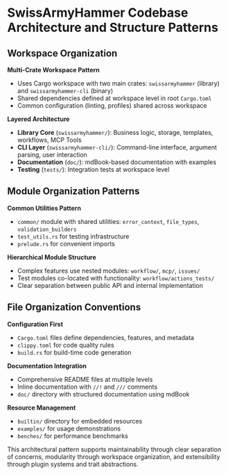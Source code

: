 # SwissArmyHammer Codebase Architecture and Structure Patterns

## Workspace Organization

**Multi-Crate Workspace Pattern**
- Uses Cargo workspace with two main crates: `swissarmyhammer` (library) and `swissarmyhammer-cli` (binary)
- Shared dependencies defined at workspace level in root `Cargo.toml`
- Common configuration (linting, profiles) shared across workspace

**Layered Architecture**
- **Library Core** (`swissarmyhammer/`): Business logic, storage, templates, workflows, MCP Tools
- **CLI Layer** (`swissarmyhammer-cli/`): Command-line interface, argument parsing, user interaction
- **Documentation** (`doc/`): mdBook-based documentation with examples
- **Testing** (`tests/`): Integration tests at workspace level

## Module Organization Patterns

**Common Utilities Pattern**
- `common/` module with shared utilities: `error_context`, `file_types`, `validation_builders`
- `test_utils.rs` for testing infrastructure
- `prelude.rs` for convenient imports

**Hierarchical Module Structure**
- Complex features use nested modules: `workflow/`, `mcp/`, `issues/`
- Test modules co-located with functionality: `workflow/actions_tests/`
- Clear separation between public API and internal implementation

## File Organization Conventions

**Configuration First**
- `Cargo.toml` files define dependencies, features, and metadata
- `clippy.toml` for code quality rules
- `build.rs` for build-time code generation

**Documentation Integration**
- Comprehensive README files at multiple levels
- Inline documentation with `//!` and `///` comments
- `doc/` directory with structured documentation using mdBook

**Resource Management**
- `builtin/` directory for embedded resources
- `examples/` for usage demonstrations
- `benches/` for performance benchmarks

This architectural pattern supports maintainability through clear separation of concerns, modularity through workspace organization, and extensibility through plugin systems and trait abstractions.
